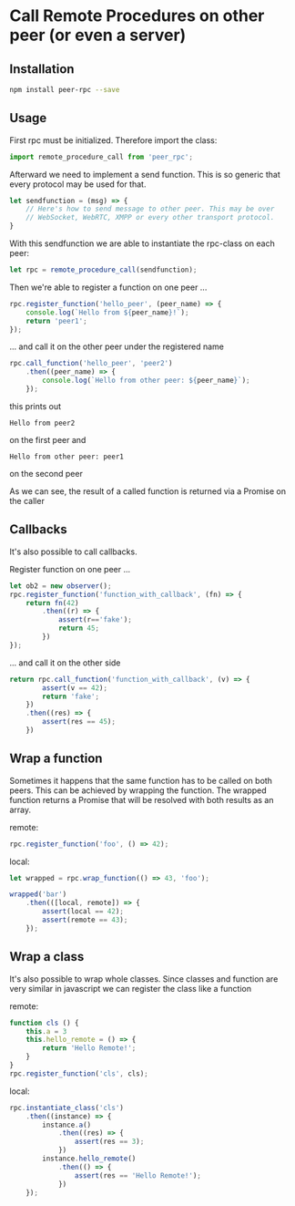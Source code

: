 # Call Remote Procedures on other peer (or even a server)
## Installation
```sh
npm install peer-rpc --save
```

## Usage
First rpc must be initialized. Therefore import the class:
```javascript
import remote_procedure_call from 'peer_rpc';
```

Afterward we need to implement a send function. This is so generic that
every protocol may be used for that.

```javascript
let sendfunction = (msg) => {
	// Here's how to send message to other peer. This may be over
	// WebSocket, WebRTC, XMPP or every other transport protocol.
}
```

With this sendfunction we are able to instantiate the rpc-class on each peer:
```javascript
let rpc = remote_procedure_call(sendfunction);
```

Then we're able to register a function on one peer ...
```javascript
rpc.register_function('hello_peer', (peer_name) => {
	console.log(`Hello from ${peer_name}!`);
	return 'peer1';
});
```

... and call it on the other peer under the registered name
```javascript
rpc.call_function('hello_peer', 'peer2')
	.then((peer_name) => {
		console.log(`Hello from other peer: ${peer_name}`);
	});
```

this prints out

```Hello from peer2```

on the first peer and

```Hello from other peer: peer1```

on the second peer

As we can see, the result of a called function is returned via a Promise on the caller

## Callbacks
It's also possible to call callbacks.

Register function on one peer ...
```javascript
let ob2 = new observer();
rpc.register_function('function_with_callback', (fn) => {
	return fn(42)
		.then((r) => {
			assert(r=='fake');
			return 45;
		})
});
```

... and call it on the other side

```javascript
return rpc.call_function('function_with_callback', (v) => {
		assert(v == 42);
		return 'fake';
	})
	.then((res) => {
		assert(res == 45);
	})
```

## Wrap a function
Sometimes it happens that the same function has to be called on both peers. This can
be achieved by wrapping the function. The wrapped function returns a Promise that will
be resolved with both results as an array.

remote:
```javascript
rpc.register_function('foo', () => 42);
```

local:
```javascript
let wrapped = rpc.wrap_function(() => 43, 'foo');

wrapped('bar')
	.then(([local, remote]) => {
		assert(local == 42);
		assert(remote == 43);
	});
```

## Wrap a class
It's also possible to wrap whole classes. Since classes and function are very similar in
javascript we can register the class like a function

remote:
```javascript
function cls () {
	this.a = 3
	this.hello_remote = () => {
		return 'Hello Remote!';
	}
}
rpc.register_function('cls', cls);
```

local:
```javascript
rpc.instantiate_class('cls')
	.then((instance) => {
		instance.a()
			.then((res) => {
				assert(res == 3);
			})
		instance.hello_remote()
			.then(() => {
				assert(res == 'Hello Remote!');
			})
	});
```